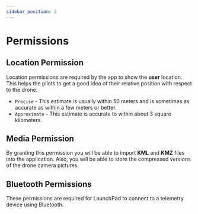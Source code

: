 ```yaml
---
sidebar_position: 2
---
```


# Permissions

## Location Permission

Location permissions are required by the app to show the **user** location. This helps the pilots to get a good idea of
their relative position with respect to the drone.

- `Precise` - This estimate is usually within 50 meters and is sometimes as accurate as within a few meters or better.
- `Approximate` - This estimate is accurate to within about 3 square kilometers.

## Media Permission

By granting this permission you will be able to import **KML** and **KMZ** files into the application. Also, you will be
able to store the compressed versions of the drone camera pictures.

## Bluetooth Permissions

These permissions are required for LaunchPad to connect to a telemetry device using Bluetooth.
